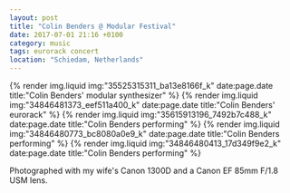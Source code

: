 ```yaml
---
layout: post
title: "Colin Benders @ Modular Festival"
date: 2017-07-01 21:16 +0100
category: music
tags: eurorack concert
location: "Schiedam, Netherlands"
---
```


{% render img.liquid img:"35525315311_ba13e8166f_k" date:page.date title:"Colin Benders' modular synthesizer" %}
{% render img.liquid img:"34846481373_eef511a400_k" date:page.date title:"Colin Benders' eurorack" %}
{% render img.liquid img:"35615913196_7492b7c488_k" date:page.date title:"Colin Benders performing" %}
{% render img.liquid img:"34846480773_bc8080a0e9_k" date:page.date title:"Colin Benders performing" %}
{% render img.liquid img:"34846480413_17d349f9e2_k" date:page.date title:"Colin Benders performing" %}

Photographed with my wife's Canon 1300D and a Canon EF 85mm F/1.8 USM lens.
